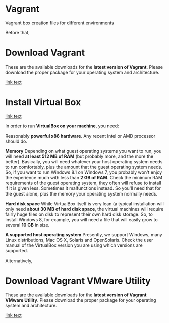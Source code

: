 # Vagrant
Vagrant box creation files for different environments

Before that,

# Download Vagrant
These are the available downloads for the **latest version of Vagrant**. Please download the proper package for your operating system and architecture.

[link text](https://www.vagrantup.com/downloads)

# Install Virtual Box

[link text](https://www.virtualbox.org/wiki/Downloads)



In order to run **VirtualBox on your machine**, you need:

Reasonably **powerful x86 hardware**. Any recent Intel or AMD processor should do.

**Memory** Depending on what guest operating systems you want to run, you will need **at least 512 MB of RAM** (but probably more, and the more the better). Basically, you will need whatever your host operating system needs to run comfortably, plus the amount that the guest operating system needs. So, if you want to run Windows 8.1 on Windows 7, you probably won't enjoy the experience much with less than **2 GB of RAM**. Check the minimum RAM requirements of the guest operating system, they often will refuse to install if it is given less. Sometimes it malfunctions instead. So you'll need that for the guest alone, plus the memory your operating system normally needs.

**Hard disk space** While VirtualBox itself is very lean (a typical installation will only need **about 30 MB of hard disk space**, the virtual machines will require fairly huge files on disk to represent their own hard disk storage. So, to install Windows 8, for example, you will need a file that will easily grow to several **10 GB** in size.

**A supported host operating system** Presently, we support Windows, many Linux distributions, Mac OS X, Solaris and OpenSolaris. Check the user manual of the VirtualBox version you are using which versions are supported. 



Alternatively,
# Download Vagrant VMware Utility
These are the available downloads for the **latest version of Vagrant VMware Utility**. Please download the proper package for your operating system and architecture.

[link text](https://www.vagrantup.com/vmware/downloads)



